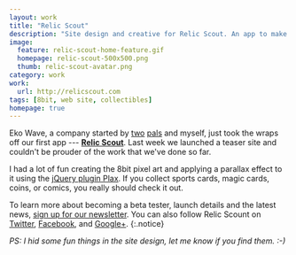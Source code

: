 ```yaml
---
layout: work
title: "Relic Scout"
description: "Site design and creative for Relic Scout. An app to make collecting simpler, while saving you money."
image: 
  feature: relic-scout-home-feature.gif
  homepage: relic-scout-500x500.png
  thumb: relic-scout-avatar.png
category: work
work:
  url: http://relicscout.com
tags: [8bit, web site, collectibles]
homepage: true
---
```


Eko Wave, a company started by [two](http://twitter.com/endonend) [pals](http://twitter.com/bjpmba) and myself, just took the wraps off our first app --- [**Relic Scout**](http://relicscout.com). Last week we launched a teaser site and couldn't be prouder of the work that we've done so far.

I had a lot of fun creating the 8bit pixel art and applying a parallax effect to it using the [jQuery plugin Plax](https://github.com/cameronmcefee/plax). If you collect sports cards, magic cards, coins, or comics, you really should check it out.

To learn more about becoming a beta tester, launch details and the latest news, [sign up for our newsletter](http://relicscout.com). You can also follow Relic Scount on [Twitter](http://twitter.com/relicscout), [Facebook](http://facebook.com/relicscout), and [Google+](https://plus.google.com/107525823728844423825).
{:.notice}
 
*PS: I hid some fun things in the site design, let me know if you find them. :-)*